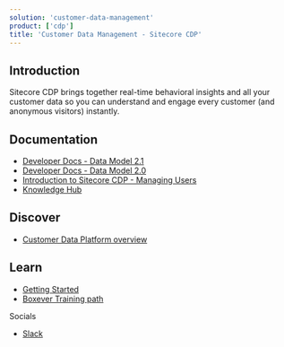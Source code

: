 ```yaml
---
solution: 'customer-data-management'
product: ['cdp']
title: 'Customer Data Management - Sitecore CDP'
---
```


## Introduction
Sitecore CDP brings together real-time behavioral insights and all your customer data so you can understand and engage every customer (and anonymous visitors) instantly.


## Documentation

- [Developer Docs - Data Model 2.1](https://doc.sitecore.com/cdp/en/developers/sitecore-customer-data-platform--data-model-2-1/index-en.html)
- [Developer Docs - Data Model 2.0](https://doc.sitecore.com/cdp/en/developers/sitecore-customer-data-platform--data-model-2-0/index-en.html)
- [Introduction to Sitecore CDP - Managing Users](https://doc.sitecore.com/cdp/en/users/sitecore-customer-data-platform/introduction-to-sitecore-cdp.html)
- [Knowledge Hub](https://sitecore.cdpknowledgehub.com/docs)

## Discover

- [Customer Data Platform overview](https://www.sitecore.com/products/customer-data-platform)

## Learn

- [Getting Started]()
- [Boxever Training path](https://learning.sitecore.com/pathway/boxever-training)

Socials

- [Slack](https://app.slack.com/client/T09SHRBNU/C0294KX3RQF)
